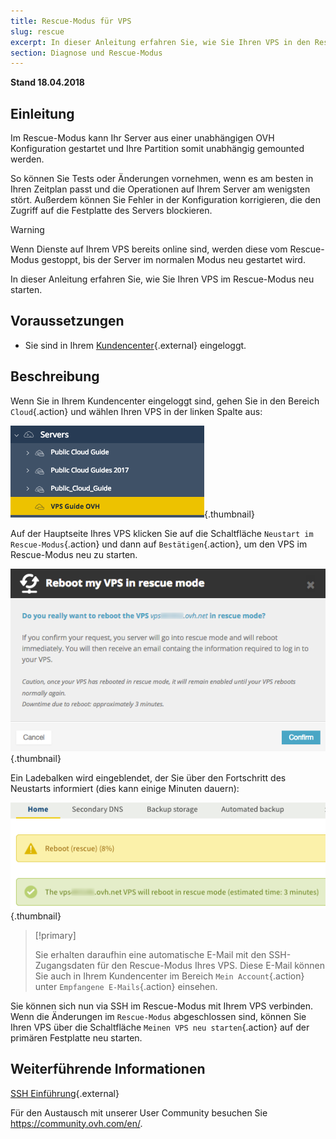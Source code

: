 ```yaml
---
title: Rescue-Modus für VPS
slug: rescue
excerpt: In dieser Anleitung erfahren Sie, wie Sie Ihren VPS in den Rescue-Modus versetzen
section: Diagnose und Rescue-Modus
---
```


**Stand 18.04.2018**

## Einleitung

Im Rescue-Modus kann Ihr Server aus einer unabhängigen OVH Konfiguration gestartet und Ihre Partition somit unabhängig gemounted werden.

So können Sie Tests oder Änderungen vornehmen, wenn es am besten in Ihren Zeitplan passt und die Operationen auf Ihrem Server am wenigsten stört. Außerdem können Sie Fehler in der Konfiguration korrigieren, die den Zugriff auf die Festplatte des Servers blockieren.

> [!warning]
>
> Wenn Dienste auf Ihrem VPS bereits online sind, werden diese vom Rescue-Modus gestoppt, bis der Server im normalen Modus neu gestartet wird.
> 

In dieser Anleitung erfahren Sie, wie Sie Ihren VPS im Rescue-Modus neu starten. 

## Voraussetzungen

- Sie sind in Ihrem [Kundencenter](https://www.ovh.com/auth/?action=gotomanager){.external} eingeloggt.


## Beschreibung

Wenn Sie in Ihrem Kundencenter eingeloggt sind, gehen Sie in den Bereich `Cloud`{.action} und wählen Ihren VPS in der linken Spalte aus:

![VPS Bereich im Kundenbereich](images/vps_rescue1.png){.thumbnail}

Auf der Hauptseite Ihres VPS klicken Sie auf die Schaltfläche `Neustart im Rescue-Modus`{.action} und dann auf `Bestätigen`{.action}, um den VPS im Rescue-Modus neu zu starten.

![Validierung des Neustart in Rescue-Modus](images/vps_rescue2.png){.thumbnail}

Ein Ladebalken wird eingeblendet, der Sie über den Fortschritt des Neustarts informiert (dies kann einige Minuten dauern):

![Fortschritt des Neustart in Rescue-Modus](images/rescue_task.png){.thumbnail}

> [!primary]
>
> Sie erhalten daraufhin eine automatische E-Mail mit den SSH-Zugangsdaten für den Rescue-Modus Ihres VPS. Diese E-Mail können Sie auch in Ihrem Kundencenter im Bereich `Mein Account`{.action} unter `Empfangene E-Mails`{.action} einsehen.
> 

Sie können sich nun via SSH im Rescue-Modus mit Ihrem VPS verbinden. Wenn die Änderungen im `Rescue-Modus` abgeschlossen sind, können Sie Ihren VPS über die Schaltfläche `Meinen VPS neu starten`{.action} auf der primären Festplatte neu starten.


## Weiterführende Informationen

[SSH Einführung](https://docs.ovh.com/de/dedicated/ssh-einfuehrung/){.external}

Für den Austausch mit unserer User Community besuchen Sie <https://community.ovh.com/en/>.
